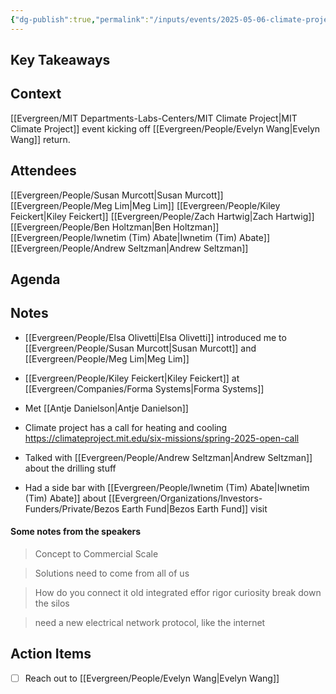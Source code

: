 ```yaml
---
{"dg-publish":true,"permalink":"/inputs/events/2025-05-06-climate-project-kickoff-blg-55/","tags":["meeting_notes"]}
---
```


## Key Takeaways


## Context
[[Evergreen/MIT Departments-Labs-Centers/MIT Climate Project\|MIT Climate Project]] event kicking off [[Evergreen/People/Evelyn Wang\|Evelyn Wang]] return.

## Attendees
[[Evergreen/People/Susan Murcott\|Susan Murcott]]
[[Evergreen/People/Meg Lim\|Meg Lim]]
[[Evergreen/People/Kiley Feickert\|Kiley Feickert]]
[[Evergreen/People/Zach Hartwig\|Zach Hartwig]]
[[Evergreen/People/Ben Holtzman\|Ben Holtzman]]
[[Evergreen/People/Iwnetim (Tim) Abate\|Iwnetim (Tim) Abate]]
[[Evergreen/People/Andrew Seltzman\|Andrew Seltzman]]

## Agenda


## Notes
- [[Evergreen/People/Elsa Olivetti\|Elsa Olivetti]] introduced me to [[Evergreen/People/Susan Murcott\|Susan Murcott]] and [[Evergreen/People/Meg Lim\|Meg Lim]]
- [[Evergreen/People/Kiley Feickert\|Kiley Feickert]] at [[Evergreen/Companies/Forma Systems\|Forma Systems]]
- Met [[Antje Danielson\|Antje Danielson]]
- Climate project has a call for heating and cooling https://climateproject.mit.edu/six-missions/spring-2025-open-call

- Talked with [[Evergreen/People/Andrew Seltzman\|Andrew Seltzman]] about the drilling stuff

- Had a side bar with [[Evergreen/People/Iwnetim (Tim) Abate\|Iwnetim (Tim) Abate]] about [[Evergreen/Organizations/Investors-Funders/Private/Bezos Earth Fund\|Bezos Earth Fund]] visit

#### Some notes from the speakers

> Concept to Commercial Scale

> Solutions need to come from all of us

> How do you connect it
> old integrated effor
> rigor curiosity
> break down the silos

> need a new electrical network protocol, like the internet





## Action Items
- [ ] Reach out to [[Evergreen/People/Evelyn Wang\|Evelyn Wang]]